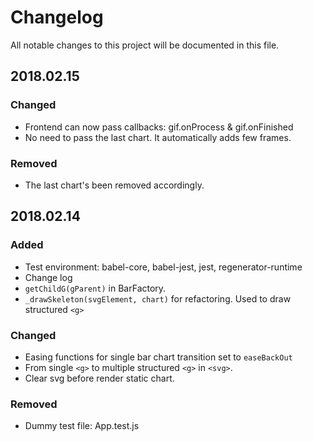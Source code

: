 # Changelog

All notable changes to this project will be documented in this file.

## 2018.02.15

### Changed

* Frontend can now pass callbacks: gif.onProcess & gif.onFinished
* No need to pass the last chart. It automatically adds few frames.

### Removed

* The last chart's been removed accordingly.

## 2018.02.14

### Added

* Test environment: babel-core, babel-jest, jest, regenerator-runtime
* Change log
* `getChildG(gParent)` in BarFactory.
* `_drawSkeleton(svgElement, chart)` for refactoring. Used to draw structured `<g>`

### Changed

* Easing functions for single bar chart transition set to `easeBackOut`
* From single `<g>` to multiple structured `<g>` in `<svg>`.
* Clear svg before render static chart.

### Removed

* Dummy test file: App.test.js

